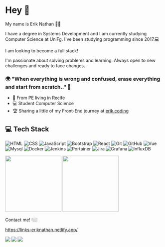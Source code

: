 # Hey 👋

My name is Erik Nathan 🧑🏽

I have a degree in Systems Development and I am currently studying Computer Science at UniFg. I've been studying programming since 2017.💻

I am looking to become a full stack!

I'm passionate about solving problems and learning. Always open to new challenges and ready to face changes.

### 🌍 "When everything is wrong and confused, erase everything and start from scratch.." 🧠

- 📍 From PE living in Recife
- 💻 Student Computer Science
- 🏆 Sharing a little of my Front-End journey at [erik.coding](https://www.instagram.com/erik.coding/) 

## 💻  Tech Stack 

![HTML](https://img.shields.io/badge/-HTML-333333?style=flat&logo=HTML5) ![CSS](https://img.shields.io/badge/-CSS-333333?style=flat&logo=CSS3&logoColor=1572B6) ![JavaScript](https://img.shields.io/badge/-JavaScript-333333?style=flat&logo=javascript) ![Bootstrap](https://img.shields.io/badge/-Bootstrap-333333?style=flat&logo=bootstrap)  ![React](https://img.shields.io/badge/-React-333333?style=flat&logo=React) ![Git](https://img.shields.io/badge/-Git-333333?style=flat&logo=git) ![GitHub](https://img.shields.io/badge/-GitHub-333333?style=flat&logo=github) ![Vue](https://img.shields.io/badge/-Figma-333333?style=flat&logo=Figma) ![Mysql](https://img.shields.io/badge/-Mysql-333333?style=flat&logo=Mysql) ![Docker](https://img.shields.io/badge/-Docker-333333?style=flat&logo=Docker) ![Jenkins](https://img.shields.io/badge/-Jenkins-333333?style=flat&logo=Jenkins) ![Portainer](https://img.shields.io/badge/-Portainer-333333?style=flat&logo=Portainer) ![Jira](https://img.shields.io/badge/-Jira-333333?style=flat&logo=Jira) ![Grafana](https://img.shields.io/badge/-Grafana-333333?style=flat&logo=Grafana) ![InfluxDB](https://img.shields.io/badge/-InfluxDB-333333?style=flat&logo=InfluxDB)

<span>
    <img height="180em" src="https://github-readme-stats.vercel.app/api?username=erik-nathan&show_icons=true&theme=dark&include_all_commits=true&count_private=true"/>
</span>

<span>
   <img height="180em" src="https://github-readme-stats.vercel.app/api/top-langs/?username=erik-nathan&layout=compact&langs_count=7&theme=dark"/>
</span>

Contact me! 👇🏼

https://links-eriknathan.netlify.app/
<div> 
  <a href="https://instagram.com/erik.coding" target="_blank"><img src="https://img.shields.io/badge/-Instagram-%23E4405F?style=for-the-badge&logo=instagram&logoColor=white" target="_blank"></a>
  <a href = "mailto:eriknathan.contato@gmail.com"><img src="https://img.shields.io/badge/-Gmail-%23333?style=for-the-badge&logo=gmail&logoColor=white" target="_blank"></a>
  <a href="https://www.linkedin.com/in/erik-nathan-827b6b203/" target="_blank"><img src="https://img.shields.io/badge/-LinkedIn-%230077B5?style=for-the-badge&logo=linkedin&logoColor=white" target="_blank"></a> 
